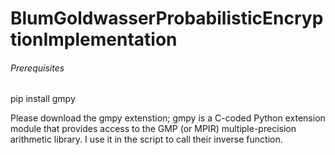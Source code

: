 # BlumGoldwasserProbabilisticEncryptionImplementation
<h6> Prerequisites </h6>
<p>pip install gmpy</p>
Please download the gmpy extenstion; gmpy is a C-coded Python extension module that provides access to the GMP (or MPIR) multiple-precision arithmetic library. I use it in the script to call their inverse function. 
